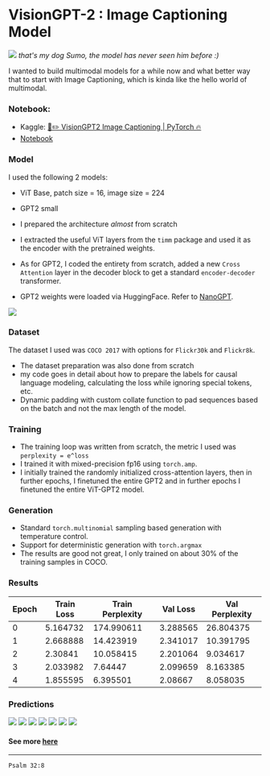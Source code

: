 # VisionGPT-2 : Image Captioning Model

![](https://i.imgur.com/dt66Ixl.png)
*that's my dog Sumo, the model has never seen him before :)*

I wanted to build multimodal models for a while now and what better way that to start with Image Captioning, which is kinda like the hello world of multimodal.

### Notebook:

- Kaggle: [📸️✏️ VisionGPT2 Image Captioning | PyTorch 🔥️](https://www.kaggle.com/code/shreydan/visiongpt2-image-captioning-pytorch)
- [Notebook](./visiongpt2-image-captioning-pytorch.ipynb)

### Model

I used the following 2 models:
  - ViT Base, patch size = 16, image size = 224
  - GPT2 small

- I prepared the architecture *almost* from scratch 
- I extracted the useful ViT layers from the `timm` package and used it as the encoder with the pretrained weights.
- As for GPT2, I coded the entirety from scratch, added a new `Cross Attention` layer in the decoder block to get a standard `encoder-decoder` transformer. 
- GPT2 weights were loaded via HuggingFace. Refer to [NanoGPT](https://github.com/karpathy/nanoGPT/).

![](https://i.imgur.com/fk68DMo.jpeg)

### Dataset

The dataset I used was `COCO 2017` with options for `Flickr30k` and `Flickr8k`.

- The dataset preparation was also done from scratch
- my code goes in detail about how to prepare the labels for causal language modeling, calculating the loss while ignoring special tokens, etc.
- Dynamic padding with custom collate function to pad sequences based on the batch and not the max length of the model.


### Training

- The training loop was written from scratch, the metric I used was `perplexity = e^loss`
- I trained it with mixed-precision fp16 using `torch.amp`.
- I initially trained the randomly initialized cross-attention layers, then in further  epochs, I finetuned the entire GPT2 and in further epochs I finetuned the entire ViT-GPT2 model.

### Generation

- Standard `torch.multinomial` sampling based generation with temperature control.
- Support for deterministic generation with `torch.argmax`
- The results are good not great, I only trained on about 30% of the training samples in COCO.

### Results

| Epoch | Train Loss | Train Perplexity | Val Loss | Val Perplexity |
|---|---|---|---|---|
| 0 | 5.164732 | 174.990611 | 3.288565 | 26.804375 |
| 1 | 2.668888 | 14.423919 | 2.341017 | 10.391795 |
| 2 | 2.30841 | 10.058415 | 2.201064 | 9.034617 |
| 3 | 2.033982 | 7.64447 | 2.099659 | 8.163385 |
| 4 | 1.855595 | 6.395501 | 2.08667 | 8.058035 |

### Predictions

![](https://i.imgur.com/YLUoOfS.png)
![](https://i.imgur.com/K1L3OpS.png)
![](https://i.imgur.com/oYm0Hkd.png)
![](https://i.imgur.com/Qr6ua1Z.png)
![](https://i.imgur.com/FErAT56.png)
![](https://i.imgur.com/sVwUgqC.png)
![](https://i.imgur.com/spO5vyl.png)

#### See more [here](https://www.kaggle.com/code/shreydan/visiongpt2-image-captioning-pytorch#Predictions)

---

```Psalm 32:8```